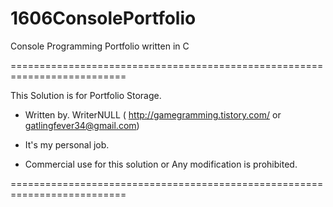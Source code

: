# 1606ConsolePortfolio
Console Programming Portfolio written in C

==========================================================================

This Solution is for Portfolio Storage.

* Written by. WriterNULL ( http://gamegramming.tistory.com/ or gatlingfever34@gmail.com)

* It's my personal job.

* Commercial use for this solution or Any modification is prohibited.

==========================================================================
